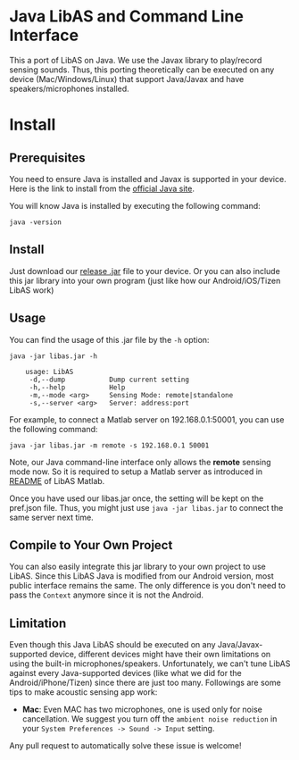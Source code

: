 # Java LibAS and Command Line Interface
This a port of LibAS on Java. We use the Javax library to play/record sensing sounds.
Thus, this porting theoretically can be executed on any device (Mac/Windows/Linux) that support Java/Javax and have speakers/microphones installed.

# Install

## Prerequisites
You need to ensure Java is installed and Javax is supported in your device.
Here is the link to install from the [official Java site](https://java.com/en/download/).

You will know Java is installed by executing the following command:
```
java -version
```

## Install
Just download our [release .jar](release) file to your device. Or you can also include this jar library into your own program (just like how our Android/iOS/Tizen LibAS work)

## Usage
You can find the usage of this .jar file by the ```-h``` option:
```
java -jar libas.jar -h

    usage: LibAS
     -d,--dump           Dump current setting
     -h,--help           Help
     -m,--mode <arg>     Sensing Mode: remote|standalone
     -s,--server <arg>   Server: address:port
```

For example, to connect a Matlab server on 192.168.0.1:50001, you can use the following command:
```
java -jar libas.jar -m remote -s 192.168.0.1 50001
```

Note, our Java command-line interface only allows the **remote** sensing mode now.
So it is required to setup a Matlab server as introduced in [README](/LibAcousticSensing/Matlab) of LibAS Matlab.

Once you have used our libas.jar once, the setting will be kept on the pref.json file. Thus, you might just use ```java -jar libas.jar``` to connect the same server next time.

## Compile to Your Own Project
You can also easily integrate this jar library to your own project to use LibAS. Since this LibAS Java is modified from our Android version, most public interface remains the same. The only difference is you don't need to pass the ```Context``` anymore since it is not the Android.

## Limitation
Even though this Java LibAS should be executed on any Java/Javax-supported device,
different devices might have their own limitations on using the built-in microphones/speakers.
Unfortunately, we can't tune LibAS against every Java-supported devices (like what we did for the Android/iPhone/Tizen) since there are just too many.
Followings are some tips to make acoustic sensing app work:
- **Mac**: Even MAC has two microphones, one is used only for noise cancellation. We suggest you turn off the ``ambient noise reduction`` in your ``System Preferences -> Sound -> Input`` setting.

Any pull request to automatically solve these issue is welcome!
